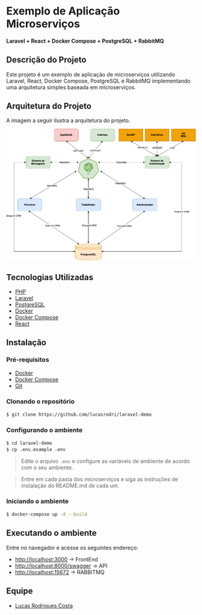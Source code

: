 # Exemplo de Aplicação Microserviços 
#### Laravel + React + Docker Compose + PostgreSQL + RabbitMQ

## Descrição do Projeto
<p>Este projeto é um exemplo de aplicação de microserviços utilizando Laravel, React, Docker Compose, PostgreSQL e RabbitMQ implementando uma arquitetura simples baseada em microserviços.</p>

## Arquitetura do Projeto

A imagem a seguir ilustra a arquitetura do projeto.

![Arquitetura do Projeto](ArquiteturaProgredir.png)

## Tecnologias Utilizadas
* [PHP](https://www.php.net/)
* [Laravel](https://laravel.com/)
* [PostgreSQL](https://www.postgresql.org/)
* [Docker](https://www.docker.com/)
* [Docker Compose](https://docs.docker.com/compose/)
* [React](https://pt-br.reactjs.org/)

## Instalação
### Pré-requisitos
* [Docker](https://www.docker.com/)
* [Docker Compose](https://docs.docker.com/compose/)
* [Git](https://git-scm.com/)

### Clonando o repositório
```bash
$ git clone https://github.com/lucasrodri/laravel-demo
```

### Configurando o ambiente
```bash
$ cd laravel-demo
$ cp .env.example .env
``` 

> Edite o arquivo `.env` e configure as variáveis de ambiente de acordo com o seu ambiente.

> Entre em cada pasta dos microserviços e siga as instruções de instalação do README.md de cada um.

### Iniciando o ambiente
```bash
$ docker-compose up -d --build
``` 

## Executando o ambiente
 Entre no navegador e acesse os seguintes  endereço:
 
 - [http://localhost:3000](http://localhost:3000) -> FrontEnd
 - [http://localhost:8000/swagger](http://localhost:8000/swagger) -> API
 - [http://localhost:15672](http://localhost:15672) -> RABBITMQ

## Equipe
* [Lucas Rodrigues Costa](mailto:lucasrodrigues@ibict.br)